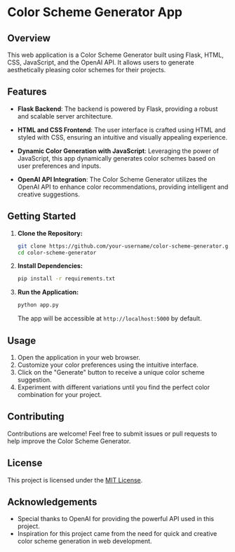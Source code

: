 # Color Scheme Generator App

## Overview

This web application is a Color Scheme Generator built using Flask, HTML, CSS, JavaScript, and the OpenAI API. It allows users to generate aesthetically pleasing color schemes for their projects.

## Features

- **Flask Backend**: The backend is powered by Flask, providing a robust and scalable server architecture.

- **HTML and CSS Frontend**: The user interface is crafted using HTML and styled with CSS, ensuring an intuitive and visually appealing experience.

- **Dynamic Color Generation with JavaScript**: Leveraging the power of JavaScript, this app dynamically generates color schemes based on user preferences and inputs.

- **OpenAI API Integration**: The Color Scheme Generator utilizes the OpenAI API to enhance color recommendations, providing intelligent and creative suggestions.

## Getting Started

1. **Clone the Repository:**
   ```bash
   git clone https://github.com/your-username/color-scheme-generator.git
   cd color-scheme-generator
   ```

2. **Install Dependencies:**
   ```bash
   pip install -r requirements.txt
   ```

3. **Run the Application:**
   ```bash
   python app.py
   ```
   The app will be accessible at `http://localhost:5000` by default.

## Usage

1. Open the application in your web browser.
2. Customize your color preferences using the intuitive interface.
3. Click on the "Generate" button to receive a unique color scheme suggestion.
4. Experiment with different variations until you find the perfect color combination for your project.

## Contributing

Contributions are welcome! Feel free to submit issues or pull requests to help improve the Color Scheme Generator.

## License

This project is licensed under the [MIT License](LICENSE).

## Acknowledgements

- Special thanks to OpenAI for providing the powerful API used in this project.
- Inspiration for this project came from the need for quick and creative color scheme generation in web development.
